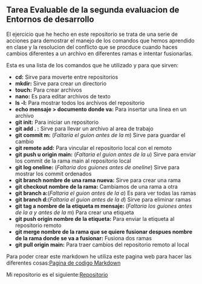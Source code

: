 ## Tarea Evaluable de la segunda evaluacion de Entornos de desarrollo

El ejercicio que he hecho en este  repositorio se trata de una serie de acciones para demostrar el manejo de los comandos que hemos aprendido en clase y la resolucion del conflicto que se procduce cuando haces cambios diferentes a un archivo en diferentes ramas e intentar fusionarlas.

Esta es una lista de los comandos que he utilizado y para que sirven:
-  **cd:** Sirve para moverte entre repositorios
-  **mkdir:** Sirve para crear un directorio
-  **touch:** Para crear archivos
-  **nano:** Es para editar archivos de texto
-  **ls -l:** Para mostrar todos los archivos del repositorio
-  **echo  mensaje > documento donde va:** Para insertar una linea en un archivo
-  **git init:** Para iniciar un repositorio
-  **git add . :** Sirve para llevar un archivo al area de trabajo
-  **git commit m:** \(*Faltaria el guion antes de la m*) Sirve para guardar el cambio
-  **git remote add:** Para vincular el repositorio local con el remoto
-  **git push u origin main:** \(*Faltaria el guion antes de la u*) Sirve para enviar los commit de la rama main al repositorio local
-  **git log oneline:** \(*Faltaria dos guiones antes de oneline*) Sirve para mostrar los commit ordenados
-  **git branch nombre de una rama nueva:** Sirve para crear una rama
-  **git checkout nombre de la rama:** Cambiamos de una rama a otra
-  **git branch a:**\(*Faltaria el guion antes de la a*) Es para ver todas las ramas
-  **git branch d:**\(*Faltaria el guion antes de la d*) Sirve para eliminar ramas
-  **git tag a nombre de la etiqueta m mensaje:** \(*Faltaria los guiones antes de la a y antes de la m*) Para crear una etiqueta
-  **git push origin nombre de la etiqueta:** Para enviar la etiqueta al repositorio remoto
-  **git merge nombre de la rama que se quiere fusionar  despues nombre de la rama donde se va a fusionar:** Fusiona dos ramas
-  **git pull origin main:** Para traer cambios del repositorio remoto al local

Para poder crear este markdown  he utiliza este pagina web para hacer las diferentes cosas:[Pagina de codigo Markdown](https://markdown.es/sintaxis-markdown/#links)
 

Mi repositorio es el siguiente:[Repositorio](https://github.com/Manuelpll/Practica_Evaluable_Entornos.git)
